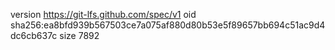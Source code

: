 version https://git-lfs.github.com/spec/v1
oid sha256:ea8bfd939b567503ce7a075af880d80b53e5f89657bb694c51ac9d4dc6cb637c
size 7892
